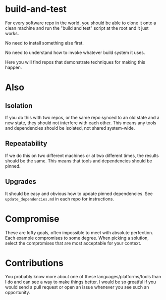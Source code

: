 # build-and-test

For every software repo in the world, you should be able to clone it onto a clean machine and run the "build and test" script at the root and it just works. 

No need to install something else first.

No need to understand how to invoke whatever build system it uses. 

Here you will find repos that demonstrate techniques for making this happen.

# Also

## Isolation

If you do this with two repos, or the same repo synced to an old state and a new state, they should not interfere with each other.
This means any tools and dependencies should be isolated, not shared system-wide.

## Repeatability

If we do this on two different machines or at two different times, the results should be the same.
This means that tools and dependencies should be pinned.

## Upgrades

It should be easy and obvious how to update pinned dependencies.
See `update_dependencies.md` in each repo for instructions.

# Compromise

These are lofty goals, often impossible to meet with absolute perfection.
Each example compromises to some degree.
When picking a solution, select the compromises that are most acceptable for your context.

# Contributions

You probably know more about one of these languages/platforms/tools than I do and can see a way to make things better.
I would be so greatful if you would send a pull request or open an issue whenever you see such an opportunity.
